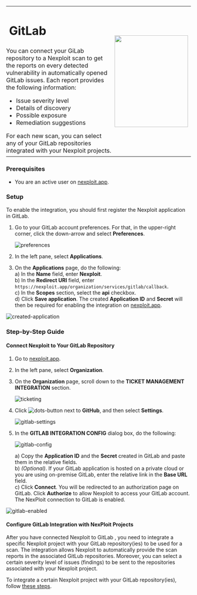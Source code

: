 
<table id="integrations" >
  <tr>
    <td width="70%">
      <h1>GitLab</h1>
    </td>
    <td width="30%" style="text-align:center" rowspan="3">
      <img src="guide/pipeline-integration/ticketing-systems/integrating-with-nexploit/media/gitlab/gitlab-logo.png" width="200" height="250"></img>
    </td>
  </tr>
  <tr>
    <td style="text-align:left;vertical-align:text-top;padding:0px">
      You can connect your GiLab repository to a Nexploit scan to get the reports on every detected vulnerability in automatically opened GitLab issues. Each report provides the following information:
      <ul>
        <li>Issue severity level</li>
        <li>Details of discovery</li>
        <li>Possible exposure</li>
        <li>Remediation suggestions </li>
      </ul>
      For each new scan, you can select any of your GitLab repositories integrated with your Nexploit projects.
    </td>
  </tr>
  <tr><td></td></tr>
</table>


### Prerequisites

* You are an active user on [nexploit.app](https://nexploit.app/). 

### Setup

To enable the integration, you should first register the Nexploit application in GitLab.
1. Go to your GitLab account preferences. For that, in the upper-right corner, click the down-arrow and select **Preferences**.

    ![preferences](media/gitlab/preferences.png ':size=60%')

2. In the left pane, select **Applications**.
3. On the **Applications** page, do the following:<br>
    a) In the **Name** field, enter **Nexploit**.<br>
    b) In the **Redirect URI** field, enter `https://nexploit.app/organization/services/gitlab/callback`.<br>
    c) In the **Scopes** section, select the **api** checkbox.<br>
    d) Click **Save application**.
    The created **Application ID** and **Secret** will then be required for enabling the integration on [nexploit.app](https://nexploit.app/scans).<p>
    
![created-application](media/gitlab/created-application.png ':size=60%')


### Step-by-Step Guide

#### Connect Nexploit to Your GitLab Repository 

1. Go to [nexploit.app](https://nexploit.app).
2. In the left pane, select **Organization**. 
3. On the **Organization** page, scroll down to the **TICKET MANAGEMENT INTEGRATION** section.

    ![ticketing](media/gitlab/ticketing.png ':size=60%')

4. Click ![dots-button](media/azure/icon-button.png ':size=2%') next to **GitHub**, and then select **Settings**.

    ![gitlab-settings](media/gitlab/gitlab-settings.png ':size=60%')

5. In the **GITLAB INTEGRATION CONFIG** dialog box, do the following:

    ![gitlab-config](media/gitlab/gitlab-config.png ':size=30%')

    a) Copy the **Application ID** and the **Secret** created in GitLab and paste them in the relative fields.<br>
    b) _(Optional)_. If your GitLab application is hosted on a private cloud or you are using on-premise GitLab, enter the relative link in the **Base URL** field.<br>
    c) Click **Connect**.
    You will be redirected to an authorization page on GitLab. Click **Authorize** to allow Nexploit to access your GitLab account.<br>
    The NexPloit connection to GitLab is enabled.

  ![gitlab-enabled](media/gitlab/gitlab-enabled.png ':size=60%')

#### Configure GitLab Integration with NexPloit Projects

After you have connected Nexploit to GitLab , you need to integrate a specific Nexploit project with your GitLab repository(ies) to be used for a scan. The integration allows Nexploit to automatically provide the scan reports in the associated GitLub repositories.
Moreover, you can select a certain severity level of issues (findings) to be sent to the repositories associated with your Nexploit project.

To integrate a certain Nexploit project with your GitLab repository(ies), follow [these steps](guide/pipeline-integration/ticketing-systems/adding-to-project/integrating-with-project.md).